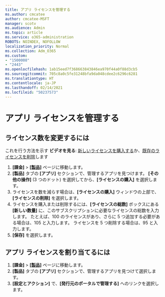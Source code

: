 ```yaml
---
title: アプリ ライセンスを管理する
ms.author: cmcatee
author: cmcatee-MSFT
manager: scotv
ms.audience: Admin
ms.topic: article
ms.service: o365-administration
ROBOTS: NOINDEX, NOFOLLOW
localization_priority: Normal
ms.collection: Adm_O365
ms.custom:
- "1500008"
- "2443"
ms.openlocfilehash: 1ab15eed7f368663843846ea970f44a0f88d3cb5
ms.sourcegitcommit: 705c8a0c5fe31248bfa9da048cdee2c6296c6281
ms.translationtype: HT
ms.contentlocale: ja-JP
ms.lasthandoff: 02/14/2021
ms.locfileid: "50237573"
---
```

# <a name="manage-app-licenses"></a>アプリ ライセンスを管理する

## <a name="to-change-license-quantity"></a>ライセンス数を変更するには

これを行う方法を示す **ビデオを見る**: [新しいライセンスを購入する](https://go.microsoft.com/fwlink/p/?linkid=2154857)か、[既存のライセンスを削除](https://go.microsoft.com/fwlink/p/?linkid=2154938)します

1. **[課金]** > **[[製品]](https://go.microsoft.com/fwlink/p/?linkid=842054)** ページに移動します。
2. **[製品]** タブの **[アプリ]** セクションで、管理するアプリを見つけます。 **[その他の操作]** (3 つのドット) を選択してから、**[ライセンスの購入]** を選択します。
3. ライセンスを数を減らす場合は、**[ライセンスの購入]** ウィンドウの上部で、**[ライセンスの削除]** を選択します。
4. ライセンスを購入または削除するには、**[ライセンスの総数]** ボックスにある **[新しい数量]** に、このサブスクリプションに必要なライセンスの総数を入力します。 たとえば、100 のライセンスがあり、さらに 5 つ追加する必要がある場合は、105 と入力します。 ライセンスを 5 つ削除する場合は、95 と入力します。
5. **[保存]** を選択します。

## <a name="to-assign-app-licenses"></a>アプリ ライセンスを割り当てるには

1. **[課金]** > **[[製品]](https://go.microsoft.com/fwlink/p/?linkid=842054)** ページに移動します。
2. **[製品]** タブの **[アプリ]** セクションで、管理するアプリを見つけて選択します。
3. **[設定とアクション]** で、**[発行元のポータルで管理する]** へのリンクを選択します。